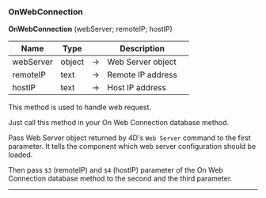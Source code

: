﻿<!--OnWebConnection(object; text; text)
This method returns the class store object of the component.-->
### OnWebConnection

**OnWebConnection** (webServer; remoteIP; hostIP)

|Name|Type||Description||
|-----|-----|-----|-----|-----|
|webServer|object|&#x2192;|Web Server object||
|remoteIP|text|&#x2192;|Remote IP address||
|hostIP|text|&#x2192;|Host IP address||

This method is used to handle web request.

Just call this method in your On Web Connection database method.

Pass Web Server object returned by 4D's `Web Server` command to the first parameter. It tells the component which web server configuration should be loaded.

Then pass `$3` (remoteIP) and `$4` (hostIP) parameter of the On Web Connection database method to the second and the third parameter.

---
